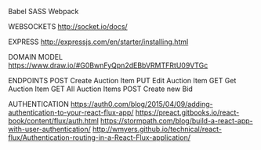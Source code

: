 Babel
SASS
Webpack


WEBSOCKETS
http://socket.io/docs/

EXPRESS
http://expressjs.com/en/starter/installing.html

DOMAIN MODEL
https://www.draw.io/#G0BwnFyQpn2dEBbVRMTFRtU09VTGc

ENDPOINTS
POST Create Auction Item
PUT Edit Auction Item
GET Get Auction Item
GET All Auction Items
POST Create new Bid

AUTHENTICATION
https://auth0.com/blog/2015/04/09/adding-authentication-to-your-react-flux-app/
https://preact.gitbooks.io/react-book/content/flux/auth.html
https://stormpath.com/blog/build-a-react-app-with-user-authentication/
http://wmyers.github.io/technical/react-flux/Authentication-routing-in-a-React-Flux-application/

